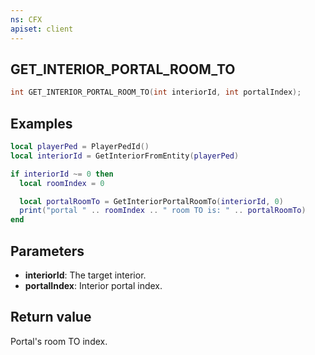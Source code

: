 ```yaml
---
ns: CFX
apiset: client
---
```

## GET_INTERIOR_PORTAL_ROOM_TO

```c
int GET_INTERIOR_PORTAL_ROOM_TO(int interiorId, int portalIndex);
```

## Examples

```lua
local playerPed = PlayerPedId()
local interiorId = GetInteriorFromEntity(playerPed)

if interiorId ~= 0 then
  local roomIndex = 0

  local portalRoomTo = GetInteriorPortalRoomTo(interiorId, 0)
  print("portal " .. roomIndex .. " room TO is: " .. portalRoomTo)
end
```

## Parameters
* **interiorId**: The target interior.
* **portalIndex**: Interior portal index.

## Return value
Portal's room TO index.
